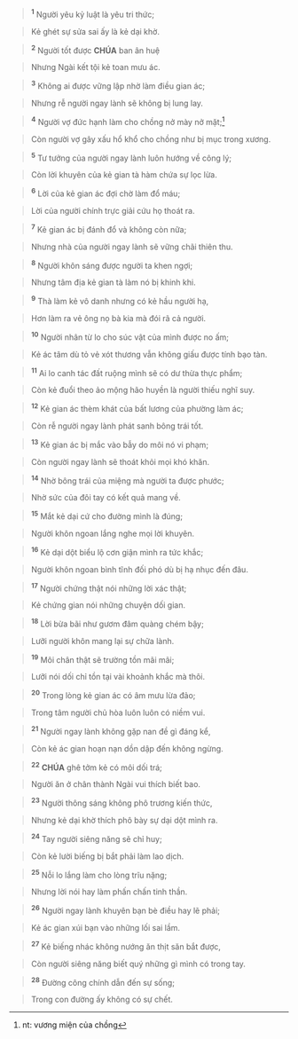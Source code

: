 > <sup><b>1</b></sup> Người yêu kỷ luật là yêu tri thức;
>


> Kẻ ghét sự sửa sai ấy là kẻ dại khờ.
>


> <sup><b>2</b></sup> Người tốt được **CHÚA** ban ân huệ
>


> Nhưng Ngài kết tội kẻ toan mưu ác.
>


> <sup><b>3</b></sup> Không ai được vững lập nhờ làm điều gian ác;
>


> Nhưng rễ người ngay lành sẽ không bị lung lay.
>


> <sup><b>4</b></sup> Người vợ đức hạnh làm cho chồng nở mày nở mặt;[^1]
>


> Còn người vợ gây xấu hổ khổ cho chồng như bị mục trong xương.
>


> <sup><b>5</b></sup> Tư tưởng của người ngay lành luôn hướng về công lý;
>


> Còn lời khuyên của kẻ gian tà hàm chứa sự lọc lừa.
>


> <sup><b>6</b></sup> Lời của kẻ gian ác đợi chờ làm đổ máu;
>


> Lời của người chính trực giải cứu họ thoát ra.
>


> <sup><b>7</b></sup> Kẻ gian ác bị đánh đổ và không còn nữa;
>


> Nhưng nhà của người ngay lành sẽ vững chãi thiên thu.
>


> <sup><b>8</b></sup> Người khôn sáng được người ta khen ngợi;
>


> Nhưng tâm địa kẻ gian tà làm nó bị khinh khi.
>


> <sup><b>9</b></sup> Thà làm kẻ vô danh nhưng có kẻ hầu người hạ,
>


> Hơn làm ra vẻ ông nọ bà kia mà đói rã cả người.
>


> <sup><b>10</b></sup> Người nhân từ lo cho súc vật của mình được no ấm;
>


> Kẻ ác tâm dù tỏ vẻ xót thương vẫn không giấu được tính bạo tàn.
>


> <sup><b>11</b></sup> Ai lo canh tác đất ruộng mình sẽ có dư thừa thực phẩm;
>


> Còn kẻ đuổi theo ảo mộng hão huyền là người thiếu nghĩ suy.
>


> <sup><b>12</b></sup> Kẻ gian ác thèm khát của bất lương của phường làm ác;
>


> Còn rễ người ngay lành phát sanh bông trái tốt.
>


> <sup><b>13</b></sup> Kẻ gian ác bị mắc vào bẫy do môi nó vi phạm;
>


> Còn người ngay lành sẽ thoát khỏi mọi khó khăn.
>


> <sup><b>14</b></sup> Nhờ bông trái của miệng mà người ta được phước;
>


> Nhờ sức của đôi tay có kết quả mang về.
>


> <sup><b>15</b></sup> Mắt kẻ dại cứ cho đường mình là đúng;
>


> Người khôn ngoan lắng nghe mọi lời khuyên.
>


> <sup><b>16</b></sup> Kẻ dại dột biểu lộ cơn giận mình ra tức khắc;
>


> Người khôn ngoan bình tĩnh đối phó dù bị hạ nhục đến đâu.
>


> <sup><b>17</b></sup> Người chứng thật nói những lời xác thật;
>


> Kẻ chứng gian nói những chuyện dối gian.
>


> <sup><b>18</b></sup> Lời bừa bãi như gươm đâm quàng chém bậy;
>


> Lưỡi người khôn mang lại sự chữa lành.
>


> <sup><b>19</b></sup> Môi chân thật sẽ trường tồn mãi mãi;
>


> Lưỡi nói dối chỉ tồn tại vài khoảnh khắc mà thôi.
>


> <sup><b>20</b></sup> Trong lòng kẻ gian ác có âm mưu lừa đảo;
>


> Trong tâm người chủ hòa luôn luôn có niềm vui.
>


> <sup><b>21</b></sup> Người ngay lành không gặp nan đề gì đáng kể,
>


> Còn kẻ ác gian hoạn nạn dồn dập đến không ngừng.
>


> <sup><b>22</b></sup> **CHÚA** ghê tởm kẻ có môi dối trá;
>


> Người ăn ở chân thành Ngài vui thích biết bao.
>


> <sup><b>23</b></sup> Người thông sáng không phô trương kiến thức,
>


> Nhưng kẻ dại khờ thích phô bày sự dại dột mình ra.
>


> <sup><b>24</b></sup> Tay người siêng năng sẽ chỉ huy;
>


> Còn kẻ lười biếng bị bắt phải làm lao dịch.
>


> <sup><b>25</b></sup> Nỗi lo lắng làm cho lòng trĩu nặng;
>


> Nhưng lời nói hay làm phấn chấn tinh thần.
>


> <sup><b>26</b></sup> Người ngay lành khuyên bạn bè điều hay lẽ phải;
>


> Kẻ ác gian xúi bạn vào những lối sai lầm.
>


> <sup><b>27</b></sup> Kẻ biếng nhác không nướng ăn thịt săn bắt được,
>


> Còn người siêng năng biết quý những gì mình có trong tay.
>


> <sup><b>28</b></sup> Đường công chính dẫn đến sự sống;
>


> Trong con đường ấy không có sự chết.
>

[^1]: nt: vương miện của chồng